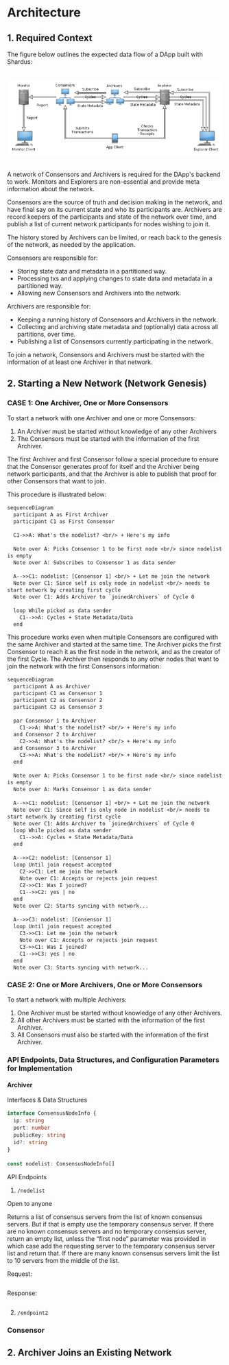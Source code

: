 # Architecture

## 1. Required Context

The figure below outlines the expected data flow of a DApp built with Shardus:

</br>
<div align="center">
  <img src="main-data-flow.png" alt="Main Data Flow">
</div>
</br>

A network of Consensors and Archivers is required for the DApp's backend to work. Monitors and Explorers are non-essential and provide meta information about the network.

Consensors are the source of truth and decision making in the network, and have final say on its current state and who its participants are. Archivers are record keepers of the participants and state of the network over time, and publish a list of current network participants for nodes wishing to join it.

The history stored by Archivers can be limited, or reach back to the genesis of the network, as needed by the application.

Consensors are responsible for:

- Storing state data and metadata in a partitioned way.
- Processing txs and applying changes to state data and metadata in a partitioned way.
- Allowing new Consensors and Archivers into the network.

Archivers are responsible for:

- Keeping a running history of Consensors and Archivers in the network.
- Collecting and archiving state metadata and (optionally) data across all partitions, over time.
- Publishing a list of Consensors currently participating in the network.

To join a network, Consensors and Archivers must be started with the information of at least one Archiver in that network.

## 2. Starting a New Network (Network Genesis)

### **CASE 1: One Archiver, One or More Consensors**

To start a network with one Archiver and one or more Consensors:

1. An Archiver must be started without knowledge of any other Archivers
2. The Consensors must be started with the information of the first Archiver.

The first Archiver and first Consensor follow a special procedure to ensure that the Consensor generates proof for itself and the Archiver being network participants, and that the Archiver is able to publish that proof for other Consensors that want to join.

This procedure is illustrated below:

```mermaid
sequenceDiagram
  participant A as First Archiver
  participant C1 as First Consensor

  C1->>A: What's the nodelist? <br/> + Here's my info

  Note over A: Picks Consensor 1 to be first node <br/> since nodelist is empty
  Note over A: Subscribes to Consensor 1 as data sender

  A-->>C1: nodelist: [Consensor 1] <br/> + Let me join the network
  Note over C1: Since self is only node in nodelist <br/> needs to start network by creating first cycle
  Note over C1: Adds Archiver to `joinedArchivers` of Cycle 0

  loop While picked as data sender
    C1-->>A: Cycles + State Metadata/Data
  end
```

This procedure works even when multiple Consensors are configured with the same Archiver and started at the same time. The Archiver picks the first Consensor to reach it as the first node in the network, and as the creator of the first Cycle. The Archiver then responds to any other nodes that want to join the network with the first Consensors information:

```mermaid
sequenceDiagram
  participant A as Archiver
  participant C1 as Consensor 1
  participant C2 as Consensor 2
  participant C3 as Consensor 3

  par Consensor 1 to Archiver
    C1->>A: What's the nodelist? <br/> + Here's my info
  and Consensor 2 to Archiver
    C2->>A: What's the nodelist? <br/> + Here's my info
  and Consensor 3 to Archiver
    C3->>A: What's the nodelist? <br/> + Here's my info
  end

  Note over A: Picks Consensor 1 to be first node <br/> since nodelist is empty
  Note over A: Marks Consensor 1 as data sender

  A-->>C1: nodelist: [Consensor 1] <br/> + Let me join the network
  Note over C1: Since self is only node in nodelist <br/> needs to start network by creating first cycle
  Note over C1: Adds Archiver to `joinedArchivers` of Cycle 0
  loop While picked as data sender
    C1-->>A: Cycles + State Metadata/Data
  end

  A-->>C2: nodelist: [Consensor 1]
  loop Until join request accepted
    C2->>C1: Let me join the network
    Note over C1: Accepts or rejects join request
    C2->>C1: Was I joined?
    C1-->>C2: yes | no
  end
  Note over C2: Starts syncing with network...

  A-->>C3: nodelist: [Consensor 1]
  loop Until join request accepted
    C3->>C1: Let me join the network
    Note over C1: Accepts or rejects join request
    C3->>C1: Was I joined?
    C1-->>C3: yes | no
  end
  Note over C3: Starts syncing with network...

```

### **CASE 2: One or More Archivers, One or More Consensors**

To start a network with multiple Archivers:

1. One Archiver must be started without knowledge of any other Archivers.
2. All other Archivers must be started with the information of the first Archiver.
3. All Consensors must also be started with the information of the first Archiver.

### **API Endpoints, Data Structures, and Configuration Parameters for Implementation**

#### **Archiver**

Interfaces & Data Structures

```ts
interface ConsensusNodeInfo {
  ip: string
  port: number
  publicKey: string
  id?: string
}

const nodelist: ConsensusNodeInfo[]
```

API Endpoints

1. `/nodelist`

Open to anyone

Returns a list of consensus servers from the list of known consensus servers. But if that is empty use the temporary consensus server. If there are no known consensus servers and no temporary consensus server, return an empty list, unless the “first node” parameter was provided in which case add the requesting server to the temporary consensus server list and return that. If there are many known consensus servers limit the list to 10 servers from the middle of the list.

Request:

```ts

```

Response:

```ts

```

2. `/endpoint2`

### **Consensor**

## 2. Archiver Joins an Existing Network
